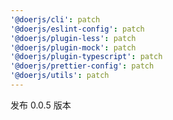 ```yaml
---
'@doerjs/cli': patch
'@doerjs/eslint-config': patch
'@doerjs/plugin-less': patch
'@doerjs/plugin-mock': patch
'@doerjs/plugin-typescript': patch
'@doerjs/prettier-config': patch
'@doerjs/utils': patch
---
```


发布 0.0.5 版本
